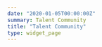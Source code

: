 ```yaml
---
date: "2020-01-05T00:00:00Z"
summary: Talent Community
title: "Talent Community"
type: widget_page
---
```

